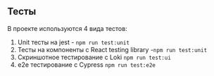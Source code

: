 ## Тесты

В проекте используются 4 вида тестов:

1. Unit тесты на jest - `npm run test:unit`
2. Тесты на компоненты с React testing library -`npm run test:unit`
3. Скриншотное тестирование с Loki `npm run test:ui`
4. e2e тестирование с Cypress `npm run test:e2e`
